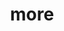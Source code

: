 ---
category: 4-letters
denotation: null
name: more
reference_link: https://www.etymonline.com/word/more
root_language: null
root_name: null
title: more
type: free
word_sums:
- respelling: more
  sum: 'More + '
---